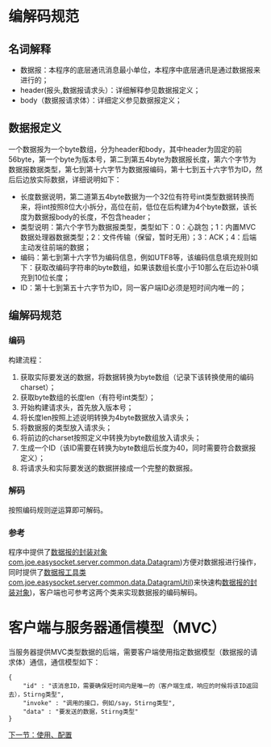 # 编解码规范
## 名词解释
- 数据报：本程序的底层通讯消息最小单位，本程序中底层通讯是通过数据报来进行的；
- header(报头,数据报请求头）：详细解释参见数据报定义；
- body（数据报请求体）：详细定义参见数据报定义；
## 数据报定义
一个数据报为一个byte数组，分为header和body，其中header为固定的前56byte，第一个byte为版本号，第二到第五4byte为数据报长度，第六个字节为数据报数据类型，第七到第十六字节为数据报编码，第十七到五十六字节为ID，然后后边放实际数据，详细说明如下：
- 长度数据说明，第二道第五4byte数据为一个32位有符号int类型数据转换而来，将int按照8位大小拆分，高位在前，低位在后构建为4个byte数据，该长度为数据报body的长度，不包含header；
- 类型说明：第六个字节为数据报类型，类型如下：0：心跳包；1：内置MVC数据处理器数据类型；2：文件传输（保留，暂时无用）；3：ACK；4：后端主动发往前端的数据；
- 编码：第七到第十六字节为编码信息，例如UTF8等，该编码信息填充规则如下：获取改编码字符串的byte数组，如果该数组长度小于10那么在后边补0填充到10位长度；
- ID：第十七到第五十六字节为ID，同一客户端ID必须是短时间内唯一的；
## 编解码规范
### 编码
构建流程：
1. 获取实际要发送的数据，将数据转换为byte数组（记录下该转换使用的编码charset）；
2. 获取byte数组的长度len（有符号int类型）；
3. 开始构建请求头，首先放入版本号；
4. 将长度len按照上述说明转换为4byte数据放入请求头；
5. 将数据报的类型放入请求头；
6. 将前边的charset按照定义中转换为byte数组放入请求头；
7. 生成一个ID（该ID需要在转换为byte数组后长度为40，同时需要符合数据报定义）；
8. 将请求头和实际要发送的数据拼接成一个完整的数据报。
### 解码
按照编码规则逆运算即可解码。
### 参考
程序中提供了[数据报的封装对象com.joe.easysocket.server.common.data.Datagram](common/src/main/java/com/joe/easysocket/server/common/data/Datagram.java))方便对数据报进行操作，同时提供了[数据报工具类com.joe.easysocket.server.common.data.DatagramUtil](common/src/main/java/com/joe/easysocket/server/common/data/DatagramUtil.java))来快速构[数据报的封装对象](common/src/main/java/com/joe/easysocket/server/common/data/Datagram.java))，客户端也可参考这两个类来实现数据报的编码解码。

# 客户端与服务器通信模型（MVC）
当服务器提供MVC类型数据的后端，需要客户端使用指定数据模型（数据报的请求体）通信，通信模型如下：
```
{
    "id" : "该消息ID，需要确保短时间内是唯一的（客户端生成，响应的时候将该ID返回去），Stirng类型",
    "invoke" : "调用的接口，例如/say，Stirng类型",
    "data" : "要发送的数据，Stirng类型"
}
```

[下一节：使用、配置](config.md)